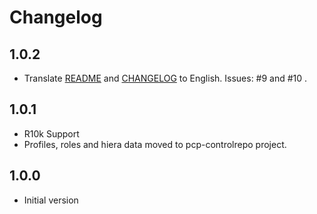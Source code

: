 # Changelog

## 1.0.2
- Translate [README](./README.md) and [CHANGELOG](./CHANGELOG.md) to English. Issues: #9 and #10 .

## 1.0.1
- R10k Support
- Profiles, roles and hiera data moved to pcp-controlrepo project.

## 1.0.0

- Initial version

